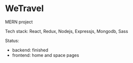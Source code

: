# WeTravel

MERN project

Tech stack: React, Redux, Nodejs, Expressjs, Mongodb, Sass

Status:

- backend: finished
- frontend: home and space pages
